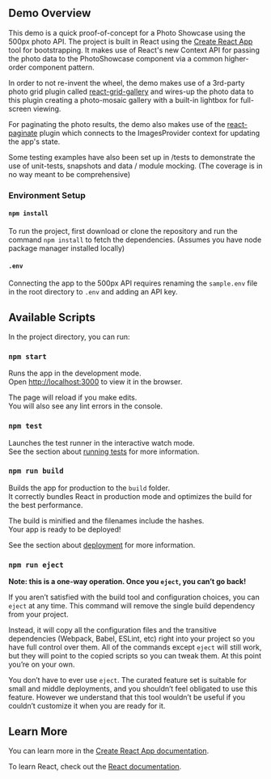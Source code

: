 ## Demo Overview

This demo is a quick proof-of-concept for a Photo Showcase using the 500px photo API.
The project is built in React using the [Create React App](https://github.com/facebook/create-react-app) tool for bootstrapping. It makes use of React's new Context API for passing the photo data to the PhotoShowcase component via a common higher-order component pattern.

In order to not re-invent the wheel, the demo makes use of a 3rd-party photo grid plugin called [react-grid-gallery](https://benhowell.github.io/react-grid-gallery) and wires-up the photo data to this plugin creating a photo-mosaic gallery with a built-in lightbox for full-screen viewing.

For paginating the photo results, the demo also makes use of the [react-paginate](https://github.com/AdeleD/react-paginate) plugin which connects to the ImagesProvider context for updating the app's state.

Some testing examples have also been set up in /tests to demonstrate the use of unit-tests, snapshots and data / module mocking. (The coverage is in no way meant to be comprehensive)

### Environment Setup

#### `npm install`

To run the project, first download or clone the repository and run the command `npm install` to fetch the dependencies. (Assumes you have node package manager installed locally)

#### `.env`

Connecting the app to the 500px API requires renaming the `sample.env` file in the root directory to `.env` and adding an API key.

## Available Scripts

In the project directory, you can run:

### `npm start`

Runs the app in the development mode.<br>
Open [http://localhost:3000](http://localhost:3000) to view it in the browser.

The page will reload if you make edits.<br>
You will also see any lint errors in the console.

### `npm test`

Launches the test runner in the interactive watch mode.<br>
See the section about [running tests](https://facebook.github.io/create-react-app/docs/running-tests) for more information.

### `npm run build`

Builds the app for production to the `build` folder.<br>
It correctly bundles React in production mode and optimizes the build for the best performance.

The build is minified and the filenames include the hashes.<br>
Your app is ready to be deployed!

See the section about [deployment](https://facebook.github.io/create-react-app/docs/deployment) for more information.

### `npm run eject`

**Note: this is a one-way operation. Once you `eject`, you can’t go back!**

If you aren’t satisfied with the build tool and configuration choices, you can `eject` at any time. This command will remove the single build dependency from your project.

Instead, it will copy all the configuration files and the transitive dependencies (Webpack, Babel, ESLint, etc) right into your project so you have full control over them. All of the commands except `eject` will still work, but they will point to the copied scripts so you can tweak them. At this point you’re on your own.

You don’t have to ever use `eject`. The curated feature set is suitable for small and middle deployments, and you shouldn’t feel obligated to use this feature. However we understand that this tool wouldn’t be useful if you couldn’t customize it when you are ready for it.

## Learn More

You can learn more in the [Create React App documentation](https://facebook.github.io/create-react-app/docs/getting-started).

To learn React, check out the [React documentation](https://reactjs.org/).
